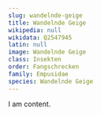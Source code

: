 ```yaml
---
slug: wandelnde-geige
title: Wandelnde Geige
wikipedia: null
wikidata: Q2547945
latin: null
image: Wandelnde Geige
class: Insekten
order: Fangschrecken
family: Empusidae
species: Wandelnde Geige
---
```


I am content.
